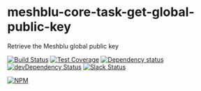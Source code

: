 # meshblu-core-task-get-global-public-key
Retrieve the Meshblu global public key

[![Build Status](https://travis-ci.org/octoblu/meshblu-core-task-get-global-public-key.svg?branch=master)](https://travis-ci.org/octoblu/meshblu-core-task-get-global-public-key)
[![Test Coverage](https://codecov.io/gh/octoblu/meshblu-core-task-get-global-public-key/branch/master/graph/badge.svg)](https://codecov.io/gh/octoblu/meshblu-core-task-get-global-public-key)
[![Dependency status](http://img.shields.io/david/octoblu/meshblu-core-task-get-global-public-key.svg?style=flat)](https://david-dm.org/octoblu/meshblu-core-task-get-global-public-key)
[![devDependency Status](http://img.shields.io/david/dev/octoblu/meshblu-core-task-get-global-public-key.svg?style=flat)](https://david-dm.org/octoblu/meshblu-core-task-get-global-public-key#info=devDependencies)
[![Slack Status](http://community-slack.octoblu.com/badge.svg)](http://community-slack.octoblu.com)

[![NPM](https://nodei.co/npm/meshblu-core-task-get-global-public-key.svg?style=flat)](https://npmjs.org/package/meshblu-core-task-get-global-public-key)

